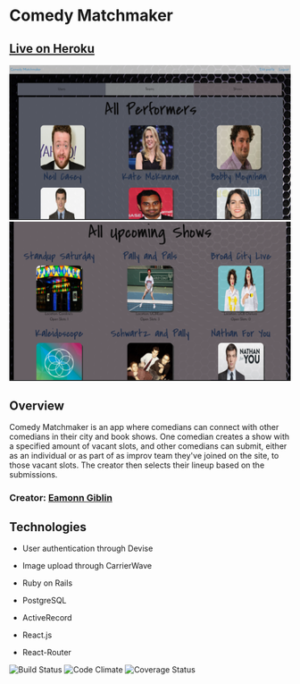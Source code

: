 # Comedy Matchmaker

## [Live on Heroku](http://comedy-matchmaker.herokuapp.com/)

![Preview 1](https://github.com/egiblin/comedy_matchmaker/blob/master/app/assets/images/screenshot2.png)
![Preview 2](https://github.com/egiblin/comedy_matchmaker/blob/master/app/assets/images/screenshot1.png)

## Overview

Comedy Matchmaker is an app where comedians can connect with other comedians in their city and book shows. One comedian creates a show with a specified amount of vacant slots, and other comedians can submit, either as an individual or as part of as improv team they've joined on the site, to those vacant slots. The creator then selects their lineup based on the submissions.

### Creator: [Eamonn Giblin](https://github.com/egiblin)

## Technologies

* User authentication through Devise

* Image upload through CarrierWave

* Ruby on Rails

* PostgreSQL

* ActiveRecord

* React.js

* React-Router

![Build Status](https://codeship.com/projects/4a461640-c963-0134-c66a-728cdae713d6/status?branch=master)
![Code Climate](https://codeclimate.com/github/egiblin/comedy_matchmaker.png)
![Coverage Status](https://coveralls.io/repos/egiblin/comedy_matchmaker/badge.png)
